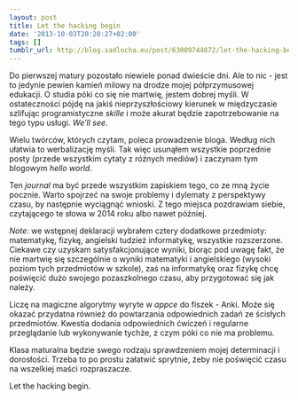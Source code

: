```yaml
---
layout: post
title: Let the hacking begin
date: '2013-10-03T20:20:27+02:00'
tags: []
tumblr_url: http://blog.sadlocha.eu/post/63009744872/let-the-hacking-begin
---
```


Do pierwszej matury pozostało niewiele ponad dwieście dni. Ale to nic - jest to jedynie pewien kamień milowy na drodze mojej półprzymusowej edukacji. O studia póki co się nie martwię, jestem dobrej myśli. W ostateczności pójdę na jakiś nieprzyszłościowy kierunek w międzyczasie szlifując programistyczne *skille* i może akurat będzie zapotrzebowanie na tego typu usługi. *We’ll see*.

Wielu twórców, których czytam, poleca prowadzenie bloga. Według nich ułatwia to werbalizację myśli. Tak więc usunąłem wszystkie poprzednie posty (przede wszystkim cytaty z różnych mediów) i zaczynam tym blogowym *hello world*.

Ten *journal* ma być przede wszystkim zapiskiem tego, co ze mną życie pocznie. Warto spojrzeć na swoje problemy i dylematy z perspektywy czasu, by następnie wyciągnąć wnioski. Z tego miejsca pozdrawiam siebie, czytającego te słowa w 2014 roku albo nawet później.

*Note*: we wstępnej deklaracji wybrałem cztery dodatkowe przedmioty: matematykę, fizykę, angielski tudzież informatykę, wszystkie rozszerzone. Ciekawe czy uzyskam satysfakcjonujące wyniki, biorąc pod uwagę fakt, że nie martwię się szczególnie o wyniki matematyki i angielskiego (wysoki poziom tych przedmiotów w szkole), zaś na informatykę oraz fizykę chcę poświęcić dużo swojego pozaszkolnego czasu, aby przygotować się jak należy.

Liczę na magiczne algorytmy wyryte w *appce* do fiszek - Anki. Może się okazać przydatna również do powtarzania odpowiednich zadań ze ścisłych przedmiotów. Kwestia dodania odpowiednich ćwiczeń i regularne przeglądanie lub wykonywanie tychże, z czym póki co nie ma problemu.

Klasa maturalna będzie swego rodzaju sprawdzeniem mojej determinacji i dorosłości. Trzeba to po prostu załatwić sprytnie, żeby nie poświęcić czasu na wszelkiej maści rozpraszacze.

Let the hacking begin.

